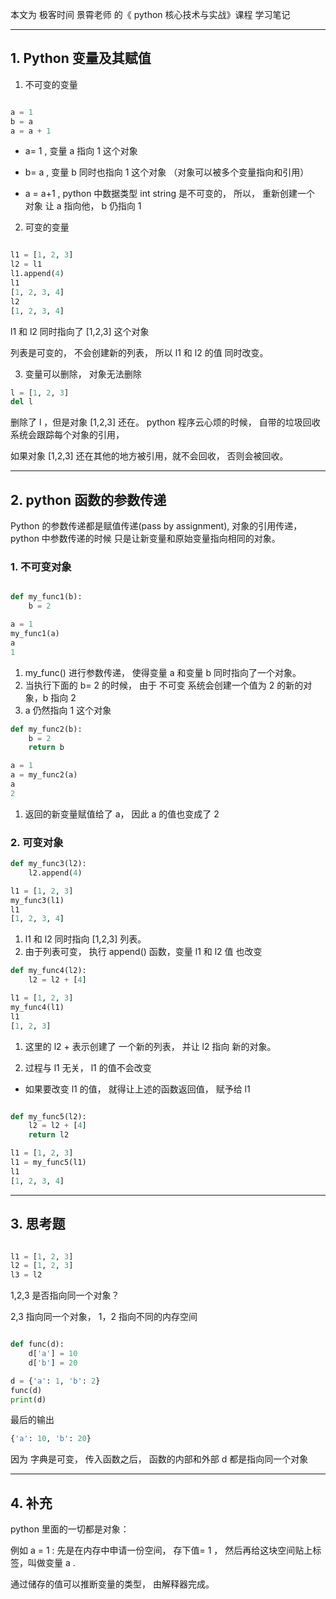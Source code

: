 本文为 极客时间 景霄老师 的《 python 核心技术与实战》课程 学习笔记

----


## 1. Python 变量及其赋值

1. 不可变的变量

```python

a = 1
b = a
a = a + 1

```

* a= 1 , 变量 a 指向 1 这个对象

*  b= a , 变量 b 同时也指向 1 这个对象 （对象可以被多个变量指向和引用）

* a = a+1 , python 中数据类型 int string 是不可变的， 所以， 重新创建一个 对象 让 a 指向他， b 仍指向 1


2. 可变的变量


```python

l1 = [1, 2, 3]
l2 = l1
l1.append(4)
l1
[1, 2, 3, 4]
l2
[1, 2, 3, 4]

```

l1 和 l2 同时指向了 [1,2,3] 这个对象

列表是可变的， 不会创建新的列表， 所以 l1 和 l2 的值 同时改变。


3. 变量可以删除， 对象无法删除

```python
l = [1, 2, 3]
del l

```

删除了 l ，但是对象 [1,2,3] 还在。 python 程序云心烦的时候， 自带的垃圾回收系统会跟踪每个对象的引用，

如果对象 [1,2,3] 还在其他的地方被引用，就不会回收， 否则会被回收。


---


## 2. python 函数的参数传递

Python 的参数传递都是赋值传递(pass by assignment), 对象的引用传递，python 中参数传递的时候 只是让新变量和原始变量指向相同的对象。


### 1. 不可变对象

```python

def my_func1(b):
	b = 2

a = 1
my_func1(a)
a
1

```


1. my_func() 进行参数传递， 使得变量 a 和变量 b 同时指向了一个对象。
2. 当执行下面的 b= 2 的时候， 由于 不可变 系统会创建一个值为 2 的新的对象，b 指向 2
3. a 仍然指向 1 这个对象



```python
def my_func2(b):
	b = 2
	return b

a = 1
a = my_func2(a)
a
2

```

1. 返回的新变量赋值给了 a， 因此 a 的值也变成了 2


### 2. 可变对象


```python
def my_func3(l2):
	l2.append(4)

l1 = [1, 2, 3]
my_func3(l1)
l1
[1, 2, 3, 4]

```

1. l1 和 l2 同时指向 [1,2,3] 列表。
2. 由于列表可变， 执行 append() 函数，变量 l1 和 l2 值 也改变


```python
def my_func4(l2):
	l2 = l2 + [4]

l1 = [1, 2, 3]
my_func4(l1)
l1
[1, 2, 3]

```
1. 这里的 l2  + 表示创建了 一个新的列表， 并让 l2 指向 新的对象。

2. 过程与 l1 无关， l1 的值不会改变


* 如果要改变  l1 的值，  就得让上述的函数返回值， 赋予给 l1



```python

def my_func5(l2):
	l2 = l2 + [4]
	return l2

l1 = [1, 2, 3]
l1 = my_func5(l1)
l1
[1, 2, 3, 4]

```


----


## 3. 思考题


```python

l1 = [1, 2, 3]
l2 = [1, 2, 3]
l3 = l2

```

1,2,3 是否指向同一个对象？

2,3 指向同一个对象， 1，2 指向不同的内存空间


```python

def func(d):
    d['a'] = 10
	d['b'] = 20

d = {'a': 1, 'b': 2}
func(d)
print(d)


```
最后的输出



```python
{'a': 10, 'b': 20}

```

因为 字典是可变， 传入函数之后， 函数的内部和外部 d 都是指向同一个对象


---

## 4. 补充

python 里面的一切都是对象：


例如   a = 1 : 先是在内存中申请一份空间， 存下值= 1 ， 然后再给这块空间贴上标签，叫做变量 a .

通过储存的值可以推断变量的类型， 由解释器完成。









